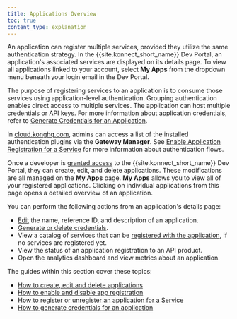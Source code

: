 ```yaml
---
title: Applications Overview
toc: true
content_type: explanation
---
```


An application can register multiple services, provided they utilize the same authentication strategy. In the {{site.konnect_short_name}} Dev Portal, an application's associated services are displayed on its details page. To view all applications linked to your account, select **My Apps** from the dropdown menu beneath your login email in the Dev Portal.

The purpose of registering services to an application is to consume those services using application-level authentication. Grouping authentication enables direct access to multiple services. The application can host multiple credentials or API keys. For more information about application credentials, refer to [Generate Credentials for an Application](/konnect/dev-portal/applications/dev-gen-creds/).

In [cloud.konghq.com](https://cloud.konghq.com), admins can access a list of the installed authentication plugins via the **Gateway Manager**. See [Enable Application Registration for a Service](/konnect/dev-portal/applications/enable-app-reg/) for more information about authentication flows.

Once a developer is [granted access](/konnect/dev-portal/access-and-approval/manage-devs/) to the {{site.konnect_short_name}} Dev Portal, they can create, edit, and delete applications. These modifications are all managed on the **My Apps** page. **My Apps** allows you to view all of your registered applications. Clicking on individual applications from this page opens a detailed overview of an application.

You can perform the following actions from an application's details page:

- [Edit](#edit-an-application) the name, reference ID, and description of an application.
- [Generate or delete credentials](/konnect/dev-portal/applications/dev-gen-creds/).
- View a catalog of services that can be [registered with the application](/konnect/dev-portal/applications/dev-reg-app-service/), if no services are registered yet.
- View the status of an application registration to an API product.
- Open the analytics dashboard and view metrics about an application.

The guides within this section cover these topics:

* [How to create, edit and delete applications](/konnect/dev-portal/applications/dev-apps/)
* [How to enable and disable app registration](/konnect/dev-portal/applications/enable-app-reg/)
* [How to register or unregister an application for a Service](/konnect/dev-portal/applications/dev-reg-app-service/)
* [How to generate credentials for an application](/konnect/dev-portal/applications/dev-gen-creds/)
